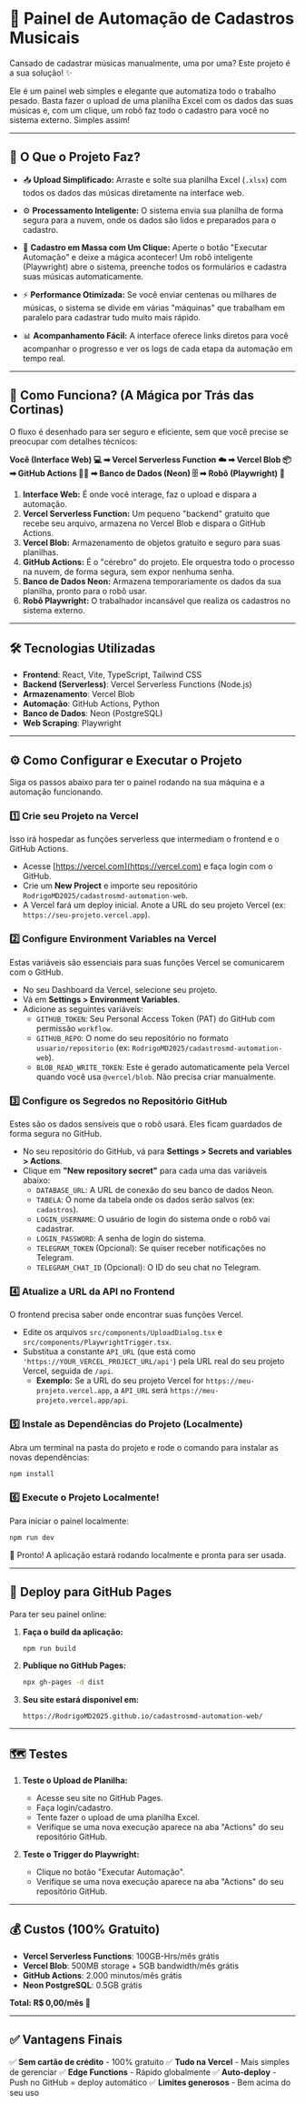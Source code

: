 # 🤖 Painel de Automação de Cadastros Musicais

Cansado de cadastrar músicas manualmente, uma por uma? Este projeto é a sua solução! ✨

Ele é um painel web simples e elegante que automatiza todo o trabalho pesado. Basta fazer o upload de uma planilha Excel com os dados das suas músicas e, com um clique, um robô faz todo o cadastro para você no sistema externo. Simples assim!

---

## 🎯 O Que o Projeto Faz?

-   📥 **Upload Simplificado:** Arraste e solte sua planilha Excel (`.xlsx`) com todos os dados das músicas diretamente na interface web.

-   ⚙️ **Processamento Inteligente:** O sistema envia sua planilha de forma segura para a nuvem, onde os dados são lidos e preparados para o cadastro.

-   🚀 **Cadastro em Massa com Um Clique:** Aperte o botão "Executar Automação" e deixe a mágica acontecer! Um robô inteligente (Playwright) abre o sistema, preenche todos os formulários e cadastra suas músicas automaticamente.

-   ⚡ **Performance Otimizada:** Se você enviar centenas ou milhares de músicas, o sistema se divide em várias "máquinas" que trabalham em paralelo para cadastrar tudo muito mais rápido.

-   📊 **Acompanhamento Fácil:** A interface oferece links diretos para você acompanhar o progresso e ver os logs de cada etapa da automação em tempo real.

---

## 🤔 Como Funciona? (A Mágica por Trás das Cortinas)

O fluxo é desenhado para ser seguro e eficiente, sem que você precise se preocupar com detalhes técnicos:

**Você (Interface Web) 💻 ➡ Vercel Serverless Function ☁️ ➡ Vercel Blob 📦 ➡ GitHub Actions 🧙‍♂️ ➡ Banco de Dados (Neon) 🗄️ ➡ Robô (Playwright) 🤖**

1.  **Interface Web:** É onde você interage, faz o upload e dispara a automação.
2.  **Vercel Serverless Function:** Um pequeno "backend" gratuito que recebe seu arquivo, armazena no Vercel Blob e dispara o GitHub Actions.
3.  **Vercel Blob:** Armazenamento de objetos gratuito e seguro para suas planilhas.
4.  **GitHub Actions:** É o "cérebro" do projeto. Ele orquestra todo o processo na nuvem, de forma segura, sem expor nenhuma senha.
5.  **Banco de Dados Neon:** Armazena temporariamente os dados da sua planilha, pronto para o robô usar.
6.  **Robô Playwright:** O trabalhador incansável que realiza os cadastros no sistema externo.

---

## 🛠️ Tecnologias Utilizadas

-   **Frontend**: React, Vite, TypeScript, Tailwind CSS
-   **Backend (Serverless)**: Vercel Serverless Functions (Node.js)
-   **Armazenamento**: Vercel Blob
-   **Automação**: GitHub Actions, Python
-   **Banco de Dados**: Neon (PostgreSQL)
-   **Web Scraping**: Playwright

---

## ⚙️ Como Configurar e Executar o Projeto

Siga os passos abaixo para ter o painel rodando na sua máquina e a automação funcionando.

### 1️⃣ Crie seu Projeto na Vercel

Isso irá hospedar as funções serverless que intermediam o frontend e o GitHub Actions.

-   Acesse [https://vercel.com](https://vercel.com) e faça login com o GitHub.
-   Crie um **New Project** e importe seu repositório `RodrigoMD2025/cadastrosmd-automation-web`.
-   A Vercel fará um deploy inicial. Anote a URL do seu projeto Vercel (ex: `https://seu-projeto.vercel.app`).

### 2️⃣ Configure Environment Variables na Vercel

Estas variáveis são essenciais para suas funções Vercel se comunicarem com o GitHub.

-   No seu Dashboard da Vercel, selecione seu projeto.
-   Vá em **Settings > Environment Variables**.
-   Adicione as seguintes variáveis:
    -   `GITHUB_TOKEN`: Seu Personal Access Token (PAT) do GitHub com permissão `workflow`.
    -   `GITHUB_REPO`: O nome do seu repositório no formato `usuario/repositorio` (ex: `RodrigoMD2025/cadastrosmd-automation-web`).
    -   `BLOB_READ_WRITE_TOKEN`: Este é gerado automaticamente pela Vercel quando você usa `@vercel/blob`. Não precisa criar manualmente.

### 3️⃣ Configure os Segredos no Repositório GitHub

Estes são os dados sensíveis que o robô usará. Eles ficam guardados de forma segura no GitHub.

-   No seu repositório do GitHub, vá para **Settings > Secrets and variables > Actions**.
-   Clique em **"New repository secret"** para cada uma das variáveis abaixo:
    -   `DATABASE_URL`: A URL de conexão do seu banco de dados Neon.
    -   `TABELA`: O nome da tabela onde os dados serão salvos (ex: `cadastros`).
    -   `LOGIN_USERNAME`: O usuário de login do sistema onde o robô vai cadastrar.
    -   `LOGIN_PASSWORD`: A senha de login do sistema.
    -   `TELEGRAM_TOKEN` (Opcional): Se quiser receber notificações no Telegram.
    -   `TELEGRAM_CHAT_ID` (Opcional): O ID do seu chat no Telegram.

### 4️⃣ Atualize a URL da API no Frontend

O frontend precisa saber onde encontrar suas funções Vercel.

-   Edite os arquivos `src/components/UploadDialog.tsx` e `src/components/PlaywrightTrigger.tsx`.
-   Substitua a constante `API_URL` (que está como `'https://YOUR_VERCEL_PROJECT_URL/api'`) pela URL real do seu projeto Vercel, seguida de `/api`.
    *   **Exemplo:** Se a URL do seu projeto Vercel for `https://meu-projeto.vercel.app`, a `API_URL` será `https://meu-projeto.vercel.app/api`.

### 5️⃣ Instale as Dependências do Projeto (Localmente)

Abra um terminal na pasta do projeto e rode o comando para instalar as novas dependências:

```bash
npm install
```

### 6️⃣ Execute o Projeto Localmente!

Para iniciar o painel localmente:

```bash
npm run dev
```

🎉 Pronto! A aplicação estará rodando localmente e pronta para ser usada.

---

## 🚀 Deploy para GitHub Pages

Para ter seu painel online:

1.  **Faça o build da aplicação:**
    ```bash
    npm run build
    ```

2.  **Publique no GitHub Pages:**
    ```bash
    npx gh-pages -d dist
    ```

3.  **Seu site estará disponível em:**
    ```
    https://RodrigoMD2025.github.io/cadastrosmd-automation-web/
    ```

---

## 🗺️ Testes

1.  **Teste o Upload de Planilha:**
    *   Acesse seu site no GitHub Pages.
    *   Faça login/cadastro.
    *   Tente fazer o upload de uma planilha Excel.
    *   Verifique se uma nova execução aparece na aba "Actions" do seu repositório GitHub.

2.  **Teste o Trigger do Playwright:**
    *   Clique no botão "Executar Automação".
    *   Verifique se uma nova execução aparece na aba "Actions" do seu repositório GitHub.

---

## 💰 Custos (100% Gratuito)

-   **Vercel Serverless Functions**: 100GB-Hrs/mês grátis
-   **Vercel Blob**: 500MB storage + 5GB bandwidth/mês grátis
-   **GitHub Actions**: 2.000 minutos/mês grátis
-   **Neon PostgreSQL**: 0.5GB grátis

**Total: R$ 0,00/mês 🎉**

---

## ✅ Vantagens Finais

✅ **Sem cartão de crédito** - 100% gratuito
✅ **Tudo na Vercel** - Mais simples de gerenciar
✅ **Edge Functions** - Rápido globalmente
✅ **Auto-deploy** - Push no GitHub = deploy automático
✅ **Limites generosos** - Bem acima do seu uso